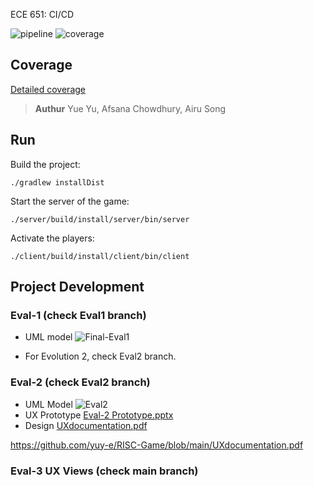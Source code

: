 ECE 651: CI/CD 

![pipeline](https://gitlab.oit.duke.edu/afsana.chowdhury/ece-651-sp-22-risk/badges/Eval-3-Development/pipeline.svg)
![coverage](https://gitlab.oit.duke.edu/afsana.chowdhury/ece-651-sp-22-risk/badges/edit-CI/CD/coverage.svg?job=test)

## Coverage
[Detailed coverage](https://afsana.chowdhury.pages.oit.duke.edu/ece-651-sp-22-risk/dashboard.html)


> **Authur** Yue Yu, Afsana Chowdhury, Airu Song

## Run
Build the project: 
```
./gradlew installDist
```
Start the server of the game:
```
./server/build/install/server/bin/server
```
Activate the players:
```
./client/build/install/client/bin/client
```

## Project Development
### Eval-1 (check Eval1 branch)
- UML model
![Final-Eval1](https://user-images.githubusercontent.com/60654350/180877298-8a1fe671-5cb9-480c-9c89-fd035215ba01.jpg)

- For Evolution 2, check Eval2 branch.

### Eval-2 (check Eval2 branch)
- UML Model
![Eval2](https://user-images.githubusercontent.com/60654350/180878054-4b11e571-4dca-4197-9fbe-973e6dbf8123.jpg)
- UX Prototype
[Eval-2 Prototype.pptx](https://github.com/yuy-e/RISC-Game/files/9184887/Eval-2.Prototype.pptx)
- Design
[UXdocumentation.pdf](https://github.com/yuy-e/RISC-Game/files/9184885/UXdocumentation.pdf)

https://github.com/yuy-e/RISC-Game/blob/main/UXdocumentation.pdf

### Eval-3 UX Views (check main branch)




